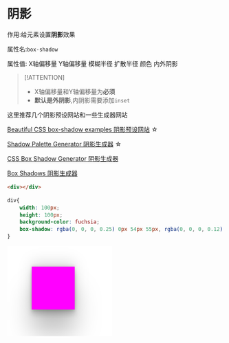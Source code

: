 # 阴影

作用:给元素设置**阴影**效果

属性名:`box-shadow`

属性值: X轴偏移量 Y轴偏移量 模糊半径 扩散半径 颜色 内外阴影

> [!ATTENTION]
>
> * X轴偏移量和Y轴偏移量为**必须**
> * **默认是外阴影**,内阴影需要添加`inset`

这里推荐几个阴影预设网站和一些生成器网站

[Beautiful CSS box-shadow examples 阴影预设网站](https://getcssscan.com/css-box-shadow-examples) ☆

[Shadow Palette Generator 阴影生成器](https://www.joshwcomeau.com/shadow-palette/) ☆

[CSS Box Shadow Generator 阴影生成器](https://cssbud.com/css-generator/css-box-shadow-generator/)

[Box Shadows 阴影生成器](https://box-shadow.dev/)

```html
<div></div>
```

```css
div{
    width: 100px;
    height: 100px;
    background-color: fuchsia;
    box-shadow: rgba(0, 0, 0, 0.25) 0px 54px 55px, rgba(0, 0, 0, 0.12) 0px -12px 30px, rgba(0, 0, 0, 0.12) 0px 4px 6px, rgba(0, 0, 0, 0.17) 0px 12px 13px, rgba(0, 0, 0, 0.09) 0px -3px 5px;
}
```

![30-1](assets/30-1.png)